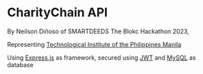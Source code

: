 # CharityChain API
 By Neilson Diñoso of SMARTDEEDS The Blokc Hackathon 2023,

Representing [Technological Institute of the Philippines Manila](https://www.tip.edu.ph/)







Using [Express.js](https://expressjs.com/) as framework, secured using [JWT](https://jwt.io/) and [MySQL](https://www.mysql.com/) as database
